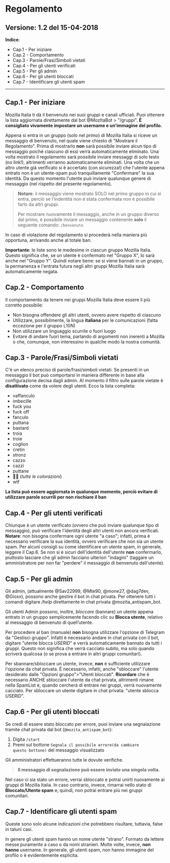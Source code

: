 # Regolamento
Versione: 1.2 del 15-04-2018
------------------------------
**Indice**:
 - Cap.1 - Per iniziare
 - Cap.2 - Comportamento
 - Cap.3 - Parole/Frasi/Simboli vietati
 - Cap.4 - Per gli utenti verificati
 - Cap.5 - Per gli admin
 - Cap.6 - Per gli utenti bloccati
 - Cap.7 - Identificare gli utenti spam
-----------------------------
## Cap.1 - Per iniziare
 Mozilla Italia ti dà il benvenuto nei suoi gruppi e canali ufficiali.
 Puoi ottenere la lista aggiornata direttamente dal bot @MozItaBot > "/gruppi".
 **È consigliato vivamente impostare un username e un’immagine del profilo.**

 Appena si entra in un gruppo (solo nel *primo*) di Mozilla Italia si riceve un messaggio di benvenuto, nel quale viene chiesto di "Mostrare il Regolamento". Prima di mostrarlo **non** sarà possibile inviare alcun tipo di messaggio poiché ciascuno di essi verrà automaticamente eliminato.
 Una volta mostrato il regolamento sarà possibile inviare messaggi di solo testo (no link!), altrimenti verranno automaticamente eliminati.
 Una volta che un altro utente già verificato si è accertato (con sicurezza!) che l'utente appena entrato non è un utente-spam può tranquillamente "Confermare" la sua identità.
 Da questo momento l'utente può inviare qualunque genere di messaggio (nel rispetto del presente regolamento).

>  **Notare**: il messaggio viene mostrato SOLO nel primo gruppo in cui si entra, perciò se l'indentità non è stata confermata non è possibile farlo da altri gruppi.
>
> Per mostrare nuovamente il messaggio, anche in un gruppo diverso dal primo, è possibile inviare un messaggio contenente **solo** il seguente comando: <code>/benvenuto</code>

 In caso di violazione del regolamento si procederà nella maniera più opportuna, arrivando anche al totale ban.

 **Importante**: le liste sono le medesime in ciascun gruppo Mozilla Italia. Questo significa che, se un utente è confermato nel "Gruppo X", lo sarà anche nel "Gruppo Y".
 Quindi notare bene: se si viene bannati in un gruppo, la permanenza e l'entrata futura negli altri gruppi Mozilla Italia sarà automaticamente negata.

## Cap.2 - Comportamento
 Il comportamento da tenere nei gruppi Mozilla Italia deve essere il più corretto possibile:
 - Non bisogna offendere gli altri utenti, ovvero avere rispetto di ciascuno
 - Utilizzare, possibilmente, la lingua **italiana** per le comunicazioni (fatta eccezione per il gruppo L10N)
 - Non utilizzare un linguaggio scurrile o fuori luogo
 - Evitare di andare fuori tema, parlando di argomenti non inerenti a Mozilla o che, comunque, non interessino in qualche modo la nostra comunità.

## Cap.3 - Parole/Frasi/Simboli vietati
 C'è un elenco preciso di parole/frasi/simboli vietati.
 Se presenti in un messaggio il bot può comportarsi in maniera differente in base alla configurazione decisa dagli admin. Al momento il filtro sulle parole vietate è **disattivato** come da volere degli utenti.
 Ecco la lista completa:

 - vaffanculo
 - imbecille
 - fuck you
 - fuck off
 - fanculo
 - puttana
 - bastard
 - troia
 - troie
 - coglion
 - cretin
 - stronz
 - cazzo
 - cazzi
 - puttane
 - 🖕🏻 (*tutte le colorazioni*)
 - wtf

**La lista può essere aggiornata in qualunque momento, perciò evitare di utilizzare parole scurrili per non rischiare il ban**

## Cap.4 - Per gli utenti verificati
 Chiunque è un utente verificato (ovvero che può inviare qualunque tipo di messaggio), può verificare l'identità degli altri utenti non ancora verificati.
 **Notare**: non bisogna confermare ogni utente "a caso"; infatti, prima è necessario verificare la sua identità, ovvero verificare che non sia un utente spam.
Per alcuni consigli su come identificare un utente spam, in generale, leggere il Cap.6.
Se non si è sicuri dell'identità dell'utente **non** confermarlo, piuttosto lasciare che gli admin facciano ulteriori "indagini" (taggare un amministratore per non far "perdere" il messaggio di benvenuto dell'utente).

## Cap.5 - Per gli admin
 Gli admin, (attualmente @Sav22999, @Mte90, @mone27, @dag7dev, @Gioxx), possono anche gestire il bot in chat privata.
 Per ottenere tutti i comandi digitare */help* direttamente in chat privata @mozita_antispam_bot.

Gli utenti Admin possono, inoltre, _bloccare_ (bannare) un utente appena entrato in un gruppo semplicemente facendo clic su **Blocca utente**, relativo al messaggio di benvenuto di quell’utente.

Per procedere al ban (manuale) **non** bisogna utilizzare l'opzione di Telegram da "Gestisci gruppo". Infatti è necessario andare in chat privata con il bot, digitare "utente blocca *USERID*" e verrà automaticamente bannato da tutti i gruppi. Questo non significa che verrà cacciato subito, ma solo quando scriverà qualcosa (o se prova a entrare in altri gruppi comunitari).

 Per sbannare/sbloccare un utente, invece, **non** è sufficiente utilizzare l'opzione da chat privata. È necessario, infatti, anche "sbloccare" l'utente desiderato dalle "Opzioni gruppo">"Utenti bloccati".
 **Ricordare** che è necessario ANCHE sbloccare l'utente da chat privata, altrimenti rimane nella SpamList e, quando cercherà di entrare nei gruppi, verrà nuovamente cacciato.
Per sbloccare un utente digitare in chat privata: "utente sblocca *USERID*".

## Cap.6 - Per gli utenti bloccati

Se credi di essere stato bloccato per errore, puoi inviare una segnalazione tramite chat privata dal bot (<code>@mozita_antispam_bot</code>):

1. Digita <code>/start</code> 
1. Premi sul bottone <code>Segnala il possibile errore(da cambiare questo bottone)</code> del messaggio visualizzato

Gli amministratori effettueranno tutte le dovute verifiche.

> **Il messaggio di segnalazione può essere inviato una singola volta.**

Nel caso ci sia stato un errore, verrai sbloccato e potrai unirti nuovamente ai gruppi di Mozilla Italia. In caso contrario, invece, rimarrai nello stato di **Bloccato/Utente spam** e, quindi, non potrai entrare più nei gruppi comunitari.

## Cap.7 - Identificare gli utenti spam
Queste sono solo alcune indicazioni che potrebbero risultare, tuttavia, false in taluni casi.

In genere gli utenti spam hanno un nome utente "strano". Formato da lettere messe puramente a caso o da nomi stranieri. Molte volte, invece, **non hanno** username.
In generale, gli utenti spam, non hanno immagine del profilo o è evidentemente esplicita.